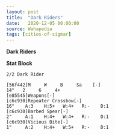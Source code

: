 ```yaml
---
layout: post
title:  "Dark Riders"
date:   2020-12-05 00:00:00
source: Wahapedia
tags: [cities-of-sigmar]
---
```


**Dark Riders**

**Stat Block**
```
2/2 Dark Rider
```

```
[56f442]M     W     B     Sa    [-]
14"   2     6     4+    
[e85545]Weapons[-]
[c6c930]Repeater Crossbow[-]
16"    A:3    H:5+   W:4+   R:-    D:1   
[c6c930]Barbed Spear[-]
2"     A:1    H:4+   W:4+   R:-    D:1   
[c6c930]Vicious Bite[-]
1"     A:2    H:4+   W:5+   R:-    D:1   
```
    